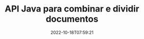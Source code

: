 ---
############################# Static ############################
layout: "product"
date: 2022-10-18T07:59:21
draft: false

product: "Merger"
product_tag: "merger"
platform: "Java"
platform_tag: "java"

############################# Head ############################
head_title: "API de mesclagem de documentos Java | mesclar e remover Word Excel PDF XPS EPUB"
head_description: "Documenta a API de mesclagem para Java. Mesclar, dividir, trocar, reordenar e excluir páginas dos formatos PDF, Microsoft Word, Excel, apresentações, Visio, XPS e EPUB."

############################# Header ############################
title: "API Java para combinar e dividir documentos"
description: "Desenvolva aplicativos de alto desempenho que podem combinar, copiar, embaralhar, cortar ou excluir páginas, slides e diagramas em qualquer lugar."
button:
    enable: true

############################# SubMenu ############################
submenu:
    enable: true
    
    left:
        img_alt: "GroupDocs.Merger for Java"
        image: "https://www.groupdocs.cloud/templates/groupdocs/images/product-logos/groupdocs-merger-java.png"
        product: "GroupDocs.Merger"
        platform: "Java"

    middle:
        button:
            # button loop
            - link: "#overview"
              text: "Visão geral"

            # button loop
            - link: "#features"
              text: "Características"

            # button loop
            - link: "#support"
              text: "Apoiar"

            # button loop
            - link: "https://products.groupdocs.app/merger"
              text: "Demonstração ao vivo"

            # button loop
            - link: "https://purchase.groupdocs.com/pricing/merger/java"
              text: "Preços"

    right:
        link_download: "https://downloads.groupdocs.com/merger"
        link_learn: "https://docs.groupdocs.com/merger/java/"
        link_buy: "https://purchase.groupdocs.com"

############################# Overview ############################
overview:
    enable: true
    content: |
      O GroupDocs.Merger for Java permite que você desenvolva rapidamente aplicativos de negócios de primeira linha em Java. Com pouca codificação, seus aplicativos Java podem mesclar, ripar, embaralhar, cortar e excluir uma única página ou lote de páginas, slides e diagramas. As operações de mesclagem também podem ser executadas em arquivos seguros de formato conhecido e desconhecido, aplicando ou removendo a proteção por senha.  

      
    tabs:
      enable: true
      
      ## TAB ONE ##
      tab_one:
        description: |
          A seguir está uma visão geral do GroupDocs.Merger for Java:
      
        left:
          enable: true
          icon: "fab fa-html5"
          title: "Operações de documentos"
          content: |
            * Alterar ordem das páginas
            * Remover ou excluir páginas
            * Dividir ou quebrar documento
            * Troque ou embaralhe quaisquer duas páginas
            * Aparar uma ou várias páginas
            * Junte vários documentos
        
        right:
          enable: true
          icon: "fab fa-html5"
          title: "Operações de segurança"
          content: |
            * Segurança do documento de configuração
            * Verifique o status de segurança do documento
            * Definir senha do documento
            * Atualizar senha do documento
            * Remover senha do documento
      
      ## TAB TWO ##
      tab_two:
        description: |
          O GroupDocs.Merger para Java oferece suporte à mesclagem dos seguintes [formatos de arquivo de documento](https://docs.groupdocs.com/merger/java/supported-document-formats/):

        left:
          enable: true
          table:
            # table loop
            - title: "Microsoft Office"
              content: |
                * **Palavra:** DOC, DOCX, DOCM, DOT, DOTX, DOTM, RTF, TXT
                * **Excel:** XLS, XLSX, XLSM, XLSB, XLTM, XLT, XLTM, XLTX, XLAM, SXC, SpreadsheetML
                * **PowerPoint:** PPT, PPTX, PPS, PPSX, PPSM, POT, POTM, POTX, PPTM
                * **OneNote:** UM

        right:
          enable: true
          table:
            # table loop
            - title: "OpenDocument e outros formatos"
              content: |
                * **Formatos OpenDocument**: ODT, OTT, ODP, OTP, ODS
                * **Layout fixo**: PDF, XPS
                * **Imagens**: BMP, PNG, TIFF
                * **Web**: HTML, MHT, MHTML
                * **Texto**: TXT, CSV, TSV
                * **Látex**: TEX
                * **E-book**: EPUB

      ## TAB THREE ##
      tab_three:
        description: |
          GroupDocs.Merger for Java suporta os seguintes sistemas operacionais, frameworks e gerenciadores de pacotes:
        
        left:
          enable: true
          table:
            # table loop
            - icon: "fab fa-windows"
              title: "Sistemas operacionais"
              content: |
                * Área de trabalho do Microsoft Windows
                * Servidor Microsoft Windows
                * Linux
                * MacOS

            # table loop
            - icon: "fas fa-code"
              title: "Estruturas Suportadas"
              content: |
                * Java 7 (1.7)
                * Java 8 (1.8)
                * Java10
                * Java 11 e superior

        right:
          enable: true
          table:
            # table loop
            - icon: "fas fa-box"
              title: "Ferramenta de automação de compilação"
              content: |
                * Especialista

            # table loop
            - icon: "fas fa-tools"
              title: "Ambientes de Desenvolvimento"
              content: |
                *NetBeans
                * IntelliJ IDEA
                * Eclipse
                
                

############################# Features ############################
features:
    enable: true
    title: "Recursos do GroupDocs.Merger para Java"

    feature:
      # feature loop
      - icon: "fas fa-copy"
        content: "Mesclar várias páginas, slides e diagramas em um único arquivo"
       
      # feature loop
      - icon: "fas fa-eye"
        content: "Rasgue e divida documentos enormes em vários arquivos menores"

      # feature loop
      - icon: "fas fa-bolt"
        content: "Embaralhar e reorganizar páginas, slides ou diagramas"
      
      # feature loop
      - icon: "fas fa-file-powerpoint"
        content: "Troque e troque duas páginas, slides ou diagramas entre si dentro de um documento"

      # feature loop
      - icon: "fas fa-code"
        content: "Cortar e aparar documentos removendo páginas, slides ou diagramas específicos"

      # feature loop
      - icon: "fas fa-cloud"
        content: "Excluir uma única ou coleção de páginas, slides ou diagramas"

      # feature loop
      - icon: "fas fa-remove-format"
        content: "Costure e mescle um grande número de documentos em lotes"

      # feature loop
      - icon: "fas fa-comment-slash"
        content: "Verifique programaticamente em Java se um documento está protegido com uma senha"

      # feature loop
      - icon: "fas fa-location-arrow"
        content: "Defina, redefina e remova a senha de formatos de documentos conhecidos e desconhecidos"

      # feature loop
      - icon: "fas fa-border-all"
        content: "Dividir um arquivo de texto em vários por números de linha"

      # feature loop
      - icon: "fas fa-wrench"
        content: "Obter representação de imagens de páginas de documentos"

      # feature loop
      - icon: "fas fa-columns"
        content: "Mesclar vários documentos de diferentes formatos em um único arquivo PDF"

      # feature loop
      - icon: "fas fa-file-word"
        content: "Insira objetos OLE em PDF, Word, Excel, PowerPoint e formatos de documento aberto"

      # feature loop
      - icon: "fas fa-envelope"
        content: "Anexar arquivos programaticamente a um documento PDF"

      # feature loop
      - icon: "fas fa-print"
        content: "Adicionar documento ao diagrama por meio de objetos OLE"

      # feature loop
      - icon: "fas fa-file-archive"
        content: "Mesclar diferentes tipos de documentos (DOC, XLS, PPT etc) em um único arquivo PDF"

      # feature loop
      - icon: "fas fa-lock"
        content: "Importe facilmente objetos OLE para tipos de arquivo do Microsoft Word, Excel, Presentation e OpenDocument"

      # feature loop
      - icon: "fas fa-file-code"
        content: "Adicionar outros documentos à página de diagrama por meio de objetos OLE"

    more_feature:
      # more_feature_loop
      - title: "Remova as páginas desejadas dos documentos"
        content: |
          A API GroupDocs.Merger para Java permite selecionar e excluir páginas indesejadas de seu documento.
      
      # more_feature_loop
      - title: "Verifique a senha do formato de documento desconhecido"
        content: "Mesmo que o formato de um documento específico seja desconhecido, o GroupDocs.Merger for Java permite que você verifique e recupere a senha do documento, se disponível."

      # more_feature_loop
      - title: "Junte-se a documentos protegidos por senha de formatos conhecidos"
        content: "A API GroupDocs.Merger para Java permite obter uma lista de documentos de formatos conhecidos e desconhecidos."

############################# Support ############################
support:
    enable: true

############################# Solutions ############################
solutions:
    enable: true
    title: "GroupDocs.Merger oferece APIs de mesclagem de documentos para outros ambientes de desenvolvimento populares"

    solution:
        # solution loop
        - img_alt: "GroupDocs.Merger for .NET"
          image: "https://www.groupdocs.cloud/templates/groupdocs/images/product-logos/groupdocs-merger-net.png"
          product: "GroupDocs.Merger"
          platform: ".NET"
          link: "/merger/net/"

############################# Back to top ###############################
back_to_top:
  enable: true
---
